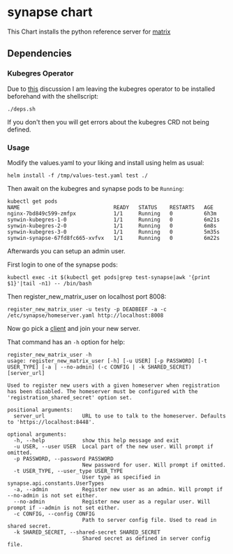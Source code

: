 # synapse chart

This Chart installs the python reference server for [matrix](https://matrix.org/)

## Dependencies

### Kubegres Operator

Due to [this](https://stackoverflow.com/questions/60283240/helm-chart-how-do-i-install-dependencies-first) discussion I am leaving the kubegres operator to be installed beforehand with the shellscript:

```
./deps.sh
```

If you don't then you will get errors about the kubegres CRD not being defined.

### Usage

Modify the values.yaml to your liking and install using helm as usual:

```
helm install -f /tmp/values-test.yaml test ./
```

Then await on the kubegres and synapse pods to be `Running`:

```
kubectl get pods
NAME                              READY   STATUS    RESTARTS   AGE
nginx-7bd849c599-zmfpx            1/1     Running   0          6h3m
synwin-kubegres-1-0               1/1     Running   0          6m21s
synwin-kubegres-2-0               1/1     Running   0          6m8s
synwin-kubegres-3-0               1/1     Running   0          5m35s
synwin-synapse-67fd8fc665-xvfvx   1/1     Running   0          6m22s
```

Afterwards you can setup an admin user.

First login to one of the synapse pods:

```
kubectl exec -it $(kubectl get pods|grep test-synapse|awk '{print $1}'|tail -n1) -- /bin/bash
```

Then register_new_matrix_user on localhost port 8008:

```
register_new_matrix_user -u testy -p DEADBEEF -a -c /etc/synapse/homeserver.yaml http://localhost:8008
```

Now go pick a [client](https://matrix.org/docs/projects/try-matrix-now/#clients) and join your new server.

That command has an `-h` option for help:

```
register_new_matrix_user -h
usage: register_new_matrix_user [-h] [-u USER] [-p PASSWORD] [-t USER_TYPE] [-a | --no-admin] (-c CONFIG | -k SHARED_SECRET) [server_url]

Used to register new users with a given homeserver when registration has been disabled. The homeserver must be configured with the 'registration_shared_secret' option set.

positional arguments:
  server_url            URL to use to talk to the homeserver. Defaults to 'https://localhost:8448'.

optional arguments:
  -h, --help            show this help message and exit
  -u USER, --user USER  Local part of the new user. Will prompt if omitted.
  -p PASSWORD, --password PASSWORD
                        New password for user. Will prompt if omitted.
  -t USER_TYPE, --user_type USER_TYPE
                        User type as specified in synapse.api.constants.UserTypes
  -a, --admin           Register new user as an admin. Will prompt if --no-admin is not set either.
  --no-admin            Register new user as a regular user. Will prompt if --admin is not set either.
  -c CONFIG, --config CONFIG
                        Path to server config file. Used to read in shared secret.
  -k SHARED_SECRET, --shared-secret SHARED_SECRET
                        Shared secret as defined in server config file.
```
